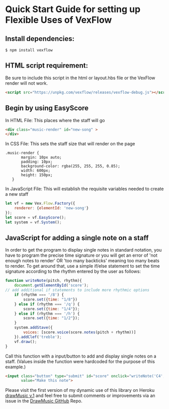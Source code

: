 # Quick Start Guide for setting up Flexible Uses of VexFlow

## Install dependencies:
```
$ npm install vexflow
```

## HTML script requirement:
Be sure to include this script in the html or layout.hbs file or the VexFlow render will not work.
```html
<script src="https://unpkg.com/vexflow/releases/vexflow-debug.js"></script>
```
## Begin by using EasyScore
In HTML File: This places where the staff will go
```html
<div class="music-render" id="new-song" >
</div>
```
In CSS File: This sets the staff size that will render on the page
```
.music-render {
       margin: 10px auto;
       padding: 10px;
       background-color: rgba(255, 255, 255, 0.85);
       width: 600px;
       height: 150px;
   }
```
In JavaScript File: This will establish the requisite variables needed to create a new staff
```javascript
let vf = new Vex.Flow.Factory({
    renderer: {elementId: 'new-song'}
});
let score = vf.EasyScore();
let system = vf.System();
```

## JavaScript for adding a single note on a staff

In order to get the program to display single notes in standard notation, you have to program the precise time
 signature or you will get an error of 'not enough notes to render' OR 
'too many backticks' meaning too many beats to render. To get around that, use a simple if/else statement to set the
 time signature according to the rhythm entered by the user as follows:
```javascript
function writeNote(pitch, rhythm){
    document.getElementById('score');
// add additional if statements to include more rhythmic options
    if (rhythm === '/8') {
        score.set({time: "1/8"})
    } else if (rhythm === '/q') {
        score.set({time: "1/4"});
    } else if (rhythm === '/h') {
        score.set({time: "1/2"});
    }
    system.addStave({
        voices: [score.voice(score.notes(pitch + rhythm))]
    }).addClef('treble');
    vf.draw();
}
```
Call this function with a input/button to add and display single notes on a staff. (Values inside the function were
 hardcoded for the purpose of this example.)
```html
<input class="button" type="submit" id="score" onclick="writeNote('C4', '/h')"
       value="Make this note">
```
Please visit the first version of my dynamic use of this library on Heroku [drawMusic v.1](https://draw-music-app.herokuapp.com/) and feel free to submit comments or improvements via an issue in the [DrawMusic GitHub](https://github.com/spianoDev/drawMusic) Repo.
